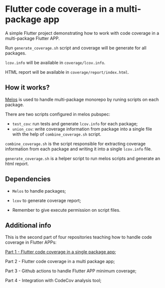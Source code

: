 # Flutter code coverage in a multi-package app

A simple Flutter project demonstrating how to work with code coverage in a multi-package Flutter APP.

Run `generate_coverage.sh` script and coverage will be generate for all packages.

`lcov.info` will be available in `coverage/lcov.info`.

HTML report will be available in `coverage/report/index.html`.

## How it works?

[Melos](https://melos.invertase.dev/) is used to handle multi-package monorepo by runing scripts on each package.

There are two scripts configured in melos pubspec:

- `test_cov`: run tests and generate `lcov.info` for each package;
- `union_cov`: write coverage information from package into a single file with the help of `combine_coverage.sh` script.

`combine_coverage.sh` is the script responsible for extracting coverage information from each package and writing it into a single `lcov.info` file.

`generate_coverage.sh` is a helper script to run melos scripts and generate an html report.

## Dependencies

- `Melos` to handle packages;

- `lcov` to generate coverage report;

- Remember to give execute permission on script files.

## Additional info

This is the second part of four repositories teaching how to handle code coverage in Flutter APPs:

[Part 1 - Flutter code coverage in a single package app](https://github.com/cantellir/flutter_code_coverage_single_package);

Part 2 - Flutter code coverage in a multi package app;

Part 3 - Github actions to handle Flutter APP minimum coverage;

Part 4 - Integration with CodeCov analysis tool;